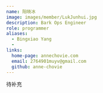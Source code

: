 ```yaml
---
name: 阳晓冰
image: images/member/LukJunhui.jpg
description: Bark Ops Engineer
role: programmer
aliases:
  - Bingxiao Yang
  - 
links:
  home-page: annechovie.com
  email: 2764901muyv@gmail.com
  github: anne-chovie
---
```


待补充
